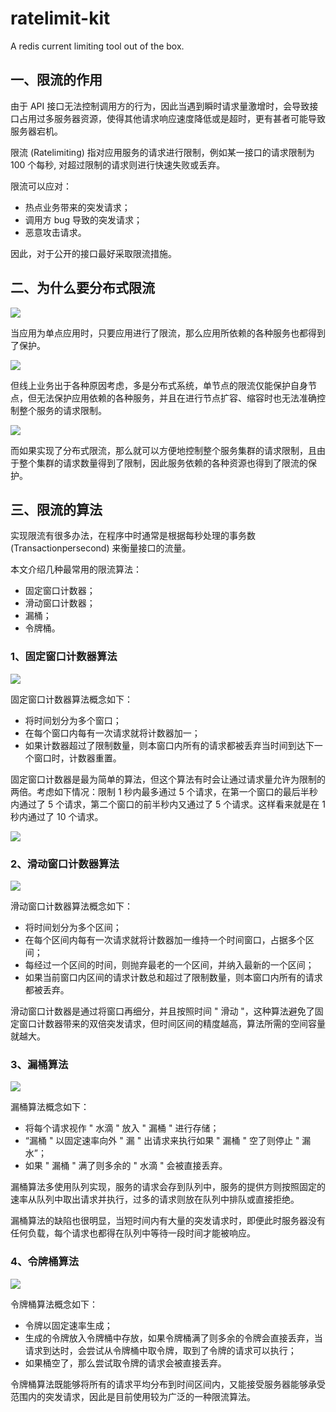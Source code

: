 # ratelimit-kit

A redis current limiting tool out of the box.

## 一、限流的作用

由于 API 接口无法控制调用方的行为，因此当遇到瞬时请求量激增时，会导致接口占用过多服务器资源，使得其他请求响应速度降低或是超时，更有甚者可能导致服务器宕机。

限流 \(Ratelimiting\) 指对应用服务的请求进行限制，例如某一接口的请求限制为 100 个每秒, 对超过限制的请求则进行快速失败或丢弃。

限流可以应对：

* 热点业务带来的突发请求；
* 调用方 bug 导致的突发请求；
* 恶意攻击请求。

因此，对于公开的接口最好采取限流措施。

## 二、为什么要分布式限流

![](https://static001.infoq.cn/resource/image/60/36/60c6183c16401236f07536189f6ad136.png)

当应用为单点应用时，只要应用进行了限流，那么应用所依赖的各种服务也都得到了保护。

![](https://static001.infoq.cn/resource/image/f8/f8/f89aa39c427580fb85aa1c9b1e2c6ef8.png)

但线上业务出于各种原因考虑，多是分布式系统，单节点的限流仅能保护自身节点，但无法保护应用依赖的各种服务，并且在进行节点扩容、缩容时也无法准确控制整个服务的请求限制。

![](https://static001.infoq.cn/resource/image/ad/2d/ad9090c9dfb1afbc95dd067bb449392d.png)

而如果实现了分布式限流，那么就可以方便地控制整个服务集群的请求限制，且由于整个集群的请求数量得到了限制，因此服务依赖的各种资源也得到了限流的保护。

## 三、限流的算法

实现限流有很多办法，在程序中时通常是根据每秒处理的事务数 \(Transactionpersecond\) 来衡量接口的流量。

本文介绍几种最常用的限流算法：

* 固定窗口计数器；
* 滑动窗口计数器；
* 漏桶；
* 令牌桶。

### 1、固定窗口计数器算法

![](https://static001.infoq.cn/resource/image/8d/15/8ded7a2b90e1482093f92fff555b3615.png)

固定窗口计数器算法概念如下：

* 将时间划分为多个窗口；
* 在每个窗口内每有一次请求就将计数器加一；
* 如果计数器超过了限制数量，则本窗口内所有的请求都被丢弃当时间到达下一个窗口时，计数器重置。

固定窗口计数器是最为简单的算法，但这个算法有时会让通过请求量允许为限制的两倍。考虑如下情况：限制 1 秒内最多通过 5 个请求，在第一个窗口的最后半秒内通过了 5 个请求，第二个窗口的前半秒内又通过了 5 个请求。这样看来就是在 1 秒内通过了 10 个请求。

![](https://static001.infoq.cn/resource/image/4d/f4/4d03e8e43a8edc3f32376d90e52b85f4.png)

### 2、滑动窗口计数器算法

![](https://static001.infoq.cn/resource/image/ae/15/ae4d3cd14efb8dc7046d691c90264715.png)

滑动窗口计数器算法概念如下：

* 将时间划分为多个区间；
* 在每个区间内每有一次请求就将计数器加一维持一个时间窗口，占据多个区间；
* 每经过一个区间的时间，则抛弃最老的一个区间，并纳入最新的一个区间；
* 如果当前窗口内区间的请求计数总和超过了限制数量，则本窗口内所有的请求都被丢弃。

滑动窗口计数器是通过将窗口再细分，并且按照时间 " 滑动 "，这种算法避免了固定窗口计数器带来的双倍突发请求，但时间区间的精度越高，算法所需的空间容量就越大。

### 3、漏桶算法

![](https://static001.infoq.cn/resource/image/75/03/75938d1010138ce66e38c6ed0392f103.png)

漏桶算法概念如下：

* 将每个请求视作 " 水滴 " 放入 " 漏桶 " 进行存储；
* “漏桶 " 以固定速率向外 " 漏 " 出请求来执行如果 " 漏桶 " 空了则停止 " 漏水”；
* 如果 " 漏桶 " 满了则多余的 " 水滴 " 会被直接丢弃。

漏桶算法多使用队列实现，服务的请求会存到队列中，服务的提供方则按照固定的速率从队列中取出请求并执行，过多的请求则放在队列中排队或直接拒绝。

漏桶算法的缺陷也很明显，当短时间内有大量的突发请求时，即便此时服务器没有任何负载，每个请求也都得在队列中等待一段时间才能被响应。

### 4、令牌桶算法

![](https://static001.infoq.cn/resource/image/ec/93/eca0e5eaa35dac938c673fecf2ec9a93.png)

令牌桶算法概念如下：

* 令牌以固定速率生成；
* 生成的令牌放入令牌桶中存放，如果令牌桶满了则多余的令牌会直接丢弃，当请求到达时，会尝试从令牌桶中取令牌，取到了令牌的请求可以执行；
* 如果桶空了，那么尝试取令牌的请求会被直接丢弃。

令牌桶算法既能够将所有的请求平均分布到时间区间内，又能接受服务器能够承受范围内的突发请求，因此是目前使用较为广泛的一种限流算法。